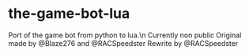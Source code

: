 # the-game-bot-lua
Port of the game bot from python to lua.\n
Currently non public
Original made by @Blaze276 and @RACSpeedster
Rewrite by @RACSpeedster
